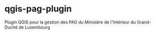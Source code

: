# qgis-pag-plugin
Plugin QGIS pour la gestion des PAG du Ministère de l'Intérieur du Grand-Duché de Luxembourg
